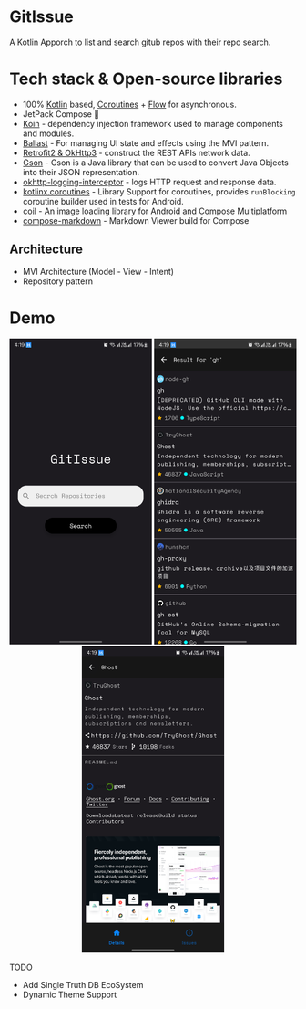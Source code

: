 # GitIssue
 A Kotlin Apporch to list and search gitub repos with their repo search. 
 
# Tech stack & Open-source libraries
- 100% [Kotlin](https://kotlinlang.org/) based, [Coroutines](https://github.com/Kotlin/kotlinx.coroutines) + [Flow](https://kotlin.github.io/kotlinx.coroutines/kotlinx-coroutines-core/kotlinx.coroutines.flow/) for asynchronous.
- JetPack Compose 🚀
- [Koin](https://github.com/InsertKoinIO/koin) - dependency injection framework used to manage components and modules.
- [Ballast](https://github.com/copper-leaf/ballast) - For managing UI state and effects using the MVI pattern.
- [Retrofit2 & OkHttp3](https://github.com/square/retrofit) - construct the REST APIs network data.
- [Gson](https://github.com/google/gson) - Gson is a Java library that can be used to convert Java Objects into their JSON representation.
- [okhttp-logging-interceptor](https://github.com/square/okhttp/blob/master/okhttp-logging-interceptor/README.md) - logs HTTP request and response data.
- [kotlinx.coroutines](https://github.com/Kotlin/kotlinx.coroutines) - Library Support for coroutines, provides `runBlocking` coroutine builder used in tests for Android.
- [coil](https://github.com/coil-kt/coil) - An image loading library for Android and Compose Multiplatform
- [compose-markdown](https://github.com/jeziellago/compose-markdown) - Markdown Viewer build for Compose

## Architecture
- MVI Architecture (Model - View - Intent)
- Repository pattern


# Demo
<p align="center">
  <img src="preview/preview (1).png" alt="Search Screen" width="250"/>
   <img src="preview/preview (2).png" alt="Search Screen" width="250"/>
   <img src="preview/preview (3).png" alt="Search Screen" width="250"/>

</p>


TODO
- Add Single Truth DB EcoSystem 
- Dynamic Theme Support

